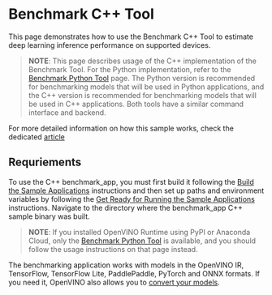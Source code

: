 # Benchmark C++ Tool

This page demonstrates how to use the Benchmark C++ Tool to estimate deep learning inference performance on supported devices.

> **NOTE**: This page describes usage of the C++ implementation of the Benchmark Tool. For the Python implementation, refer to the [Benchmark Python Tool](..\..\..\docs\articles_en\learn_openvino\openvino_samples\python_benchmark_tool.md) page. The Python version is recommended for benchmarking models that will be used in Python applications, and the C++ version is recommended for benchmarking models that will be used in C++ applications. Both tools have a similar command interface and backend.

For more detailed information on how this sample works, check the dedicated [article](..\..\..\docs\articles_en\learn_openvino\openvino_samples\cpp_benchmark_tool.md)

## Requriements

To use the C++ benchmark_app, you must first build it following the [Build the Sample Applications](..\..\..\docs\articles_en\learn_openvino\openvino_samples.md) instructions and then set up paths and environment variables by following the [Get Ready for Running the Sample Applications](..\..\..\docs\articles_en\learn_openvino\openvino_samples\get_started_demos.md) instructions. Navigate to the directory where the benchmark_app C++ sample binary was built.

> **NOTE**: If you installed OpenVINO Runtime using PyPI or Anaconda Cloud, only the [Benchmark Python Tool](..\..\..\docs\articles_en\learn_openvino\openvino_samples\python_benchmark_tool.md) is available, and you should follow the usage instructions on that page instead.

The benchmarking application works with models in the OpenVINO IR, TensorFlow, TensorFlow Lite, PaddlePaddle, PyTorch and ONNX formats. If you need it, OpenVINO also allows you to [convert your models](..\..\..\docs\articles_en\documentation\openvino_legacy_features\mo_ovc_transition\legacy_conversion_api.md).
